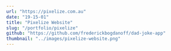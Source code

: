 ```yaml
---
url: "https://pixelize.com.au"
date: "19-15-01"
title: "Pixelize Website"
slug: "/portfolio/pixelize"
github: "https://github.com/frederickbogdanoff/dad-joke-app"
thumbnail: "../images/pixelize-website.png"
---
```

